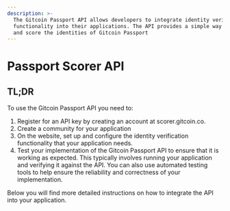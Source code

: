 ```yaml
---
description: >-
  The Gitcoin Passport API allows developers to integrate identity verification
  functionality into their applications. The API provides a simple way to read
  and score the identities of Gitcoin Passport
---
```


# Passport Scorer API

## TL;DR

To use the Gitcoin Passport API you need to:

1. Register for an API key by creating an account at scorer.gitcoin.co.
2. Create a community for your application
3. On the website, set up and configure the identity verification functionality that your application needs.
4. Test your implementation of the Gitcoin Passport API to ensure that it is working as expected. This typically involves running your application and verifying it against the  API. You can also use automated testing tools to help ensure the reliability and correctness of your implementation.&#x20;

Below you will find more detailed instructions on how to integrate the API into your application.

